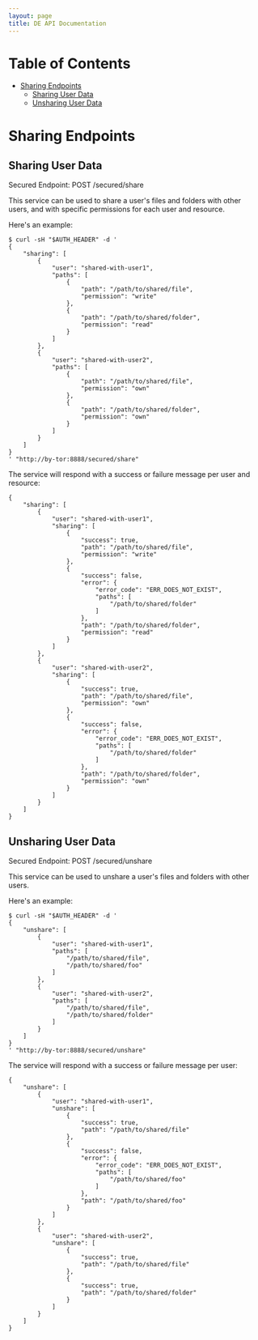 ```yaml
---
layout: page
title: DE API Documentation
---
```


# Table of Contents

* [Sharing Endpoints](#sharing-endpoints)
    * [Sharing User Data](#sharing-user-data)
    * [Unsharing User Data](#unsharing-user-data)

# Sharing Endpoints

## Sharing User Data

Secured Endpoint: POST /secured/share

This service can be used to share a user's files and folders with other users, and with specific permissions for each user and resource.

Here's an example:

```
$ curl -sH "$AUTH_HEADER" -d '
{
    "sharing": [
        {
            "user": "shared-with-user1",
            "paths": [
                {
                    "path": "/path/to/shared/file",
                    "permission": "write"
                },
                {
                    "path": "/path/to/shared/folder",
                    "permission": "read"
                }
            ]
        },
        {
            "user": "shared-with-user2",
            "paths": [
                {
                    "path": "/path/to/shared/file",
                    "permission": "own"
                },
                {
                    "path": "/path/to/shared/folder",
                    "permission": "own"
                }
            ]
        }
    ]
}
' "http://by-tor:8888/secured/share"
```

The service will respond with a success or failure message per user and resource:

```
{
    "sharing": [
        {
            "user": "shared-with-user1",
            "sharing": [
                {
                    "success": true,
                    "path": "/path/to/shared/file",
                    "permission": "write"
                },
                {
                    "success": false,
                    "error": {
                        "error_code": "ERR_DOES_NOT_EXIST",
                        "paths": [
                            "/path/to/shared/folder"
                        ]
                    },
                    "path": "/path/to/shared/folder",
                    "permission": "read"
                }
            ]
        },
        {
            "user": "shared-with-user2",
            "sharing": [
                {
                    "success": true,
                    "path": "/path/to/shared/file",
                    "permission": "own"
                },
                {
                    "success": false,
                    "error": {
                        "error_code": "ERR_DOES_NOT_EXIST",
                        "paths": [
                            "/path/to/shared/folder"
                        ]
                    },
                    "path": "/path/to/shared/folder",
                    "permission": "own"
                }
            ]
        }
    ]
}
```

## Unsharing User Data

Secured Endpoint: POST /secured/unshare

This service can be used to unshare a user's files and folders with other users.

Here's an example:

```
$ curl -sH "$AUTH_HEADER" -d '
{
    "unshare": [
        {
            "user": "shared-with-user1",
            "paths": [
                "/path/to/shared/file",
                "/path/to/shared/foo"
            ]
        },
        {
            "user": "shared-with-user2",
            "paths": [
                "/path/to/shared/file",
                "/path/to/shared/folder"
            ]
        }
    ]
}
' "http://by-tor:8888/secured/unshare"
```

The service will respond with a success or failure message per user:

```
{
    "unshare": [
        {
            "user": "shared-with-user1",
            "unshare": [
                {
                    "success": true,
                    "path": "/path/to/shared/file"
                },
                {
                    "success": false,
                    "error": {
                        "error_code": "ERR_DOES_NOT_EXIST",
                        "paths": [
                            "/path/to/shared/foo"
                        ]
                    },
                    "path": "/path/to/shared/foo"
                }
            ]
        },
        {
            "user": "shared-with-user2",
            "unshare": [
                {
                    "success": true,
                    "path": "/path/to/shared/file"
                },
                {
                    "success": true,
                    "path": "/path/to/shared/folder"
                }
            ]
        }
    ]
}
```
